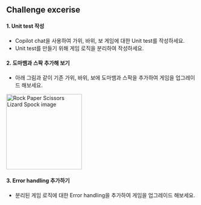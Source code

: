 ## Challenge excerise

#### 1. Unit test 작성
- Copilot chat을 사용하여 가위, 바위, 보 게임에 대한 Unit test를 작성하세요.
- Unit test를 만들기 위해 게임 로직을 분리하여 작성하세요.

#### 2. 도마뱀과 스팍 추가해 보기
- 아래 그림과 같이 기존 가위, 바위, 보에 도마뱀과 스팍을 추가하여 게임을 업그레이드 해보세요.
<p>
<img src="/assets/Rock Paper Scissors Lizard Spock image.png" alt="Rock Paper Scissors Lizard Spock image" width="200" height="200">

#### 3. Error handling 추가하기
- 분리된 게임 로직에 대한 Error handling을 추가하여 게임을 업그레이드 해보세요.